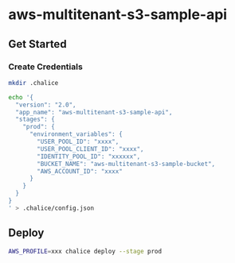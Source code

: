 # aws-multitenant-s3-sample-api

## Get Started

### Create Credentials

```sh
mkdir .chalice
```

```sh
echo '{
  "version": "2.0",
  "app_name": "aws-multitenant-s3-sample-api",
  "stages": {
    "prod": {
      "environment_variables": {
        "USER_POOL_ID": "xxxx",
        "USER_POOL_CLIENT_ID": "xxxx",
        "IDENTITY_POOL_ID": "xxxxxx",
        "BUCKET_NAME": "aws-multitenant-s3-sample-bucket",
        "AWS_ACCOUNT_ID": "xxxx"
      }
    }
  }
}
' > .chalice/config.json
```

## Deploy

```sh
AWS_PROFILE=xxx chalice deploy --stage prod
```
